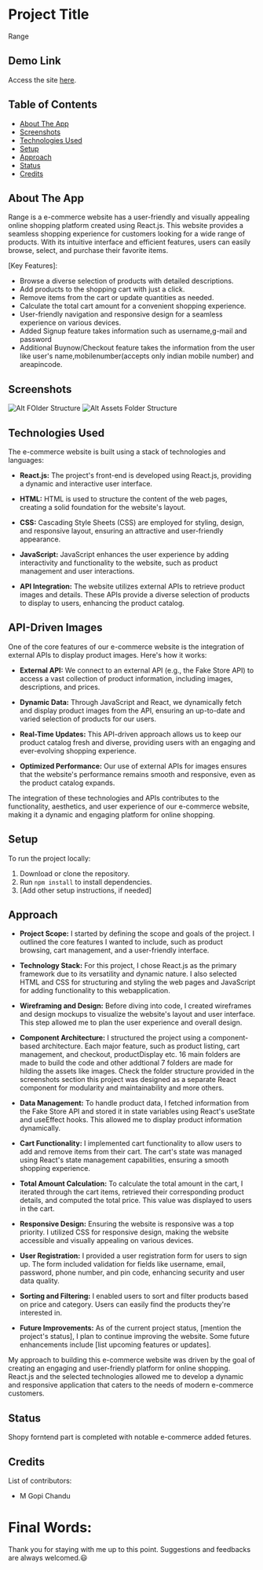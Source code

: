 # Project Title
Range

## Demo Link
Access the site [here](https://shopy-e-commerce-kappa.vercel.app/).

## Table of Contents

- [About The App](#about-the-app)
- [Screenshots](#screenshots)
- [Technologies Used](#technologies)
- [Setup](#setup)
- [Approach](#approach)
- [Status](#status)
- [Credits](#credits)

## About The App

Range is a e-commerce website has a user-friendly and visually appealing online shopping platform created using React.js. This website provides a seamless shopping experience for customers looking for a wide range of products. With its intuitive interface and efficient features, users can easily browse, select, and purchase their favorite items.

[Key Features]:

- Browse a diverse selection of products with detailed descriptions.
- Add products to the shopping cart with just a click.
- Remove items from the cart or update quantities as needed.
- Calculate the total cart amount for a convenient shopping experience.
- User-friendly navigation and responsive design for a seamless experience on various devices.
- Added Signup feature takes information such as username,g-mail and password
- Additional Buynow/Checkout feature takes the information from the user like user's name,mobilenumber(accepts only indian mobile number) and areapincode.

## Screenshots

![Alt FOlder Structure](../Shopy_E_Commerce/src/Assets/structure.png)
![Alt Assets Folder Structure](../Shopy_E_Commerce/src/Assets/assests_structure.png)

## Technologies Used

The e-commerce website is built using a stack of technologies and languages:

- **React.js:** The project's front-end is developed using React.js, providing a dynamic and interactive user interface.

- **HTML:** HTML is used to structure the content of the web pages, creating a solid foundation for the website's layout.

- **CSS:** Cascading Style Sheets (CSS) are employed for styling, design, and responsive layout, ensuring an attractive and user-friendly appearance.

- **JavaScript:** JavaScript enhances the user experience by adding interactivity and functionality to the website, such as product management and user interactions.

- **API Integration:** The website utilizes external APIs to retrieve product images and details. These APIs provide a diverse selection of products to display to users, enhancing the product catalog.

## API-Driven Images

One of the core features of our e-commerce website is the integration of external APIs to display product images. Here's how it works:

- **External API:** We connect to an external API (e.g., the Fake Store API) to access a vast collection of product information, including images, descriptions, and prices.

- **Dynamic Data:** Through JavaScript and React, we dynamically fetch and display product images from the API, ensuring an up-to-date and varied selection of products for our users.

- **Real-Time Updates:** This API-driven approach allows us to keep our product catalog fresh and diverse, providing users with an engaging and ever-evolving shopping experience.

- **Optimized Performance:** Our use of external APIs for images ensures that the website's performance remains smooth and responsive, even as the product catalog expands.

The integration of these technologies and APIs contributes to the functionality, aesthetics, and user experience of our e-commerce website, making it a dynamic and engaging platform for online shopping.


## Setup

To run the project locally:

1. Download or clone the repository.
2. Run `npm install` to install dependencies.
3. [Add other setup instructions, if needed]

## Approach

- **Project Scope:** I started by defining the scope and goals of the project. I outlined the core features I wanted to include, such as product browsing, cart management, and a user-friendly interface.

- **Technology Stack:** For this project, I chose React.js as the primary framework due to its versatility and dynamic nature. I also selected HTML and CSS for structuring and styling the web pages and JavaScript for adding functionality to this webapplication.

- **Wireframing and Design:** Before diving into code, I created wireframes and design mockups to visualize the website's layout and user interface. This step allowed me to plan the user experience and overall design.

- **Component Architecture:** I structured the project using a component-based architecture. Each major feature, such as product listing, cart management, and checkout, productDisplay etc. 16 main folders are made to build the code and other addtional 7 folders are made for hilding the assets like images. Check the folder structure provided in the screenshots section this project  was designed as a separate React component for modularity and maintainability and more others.

- **Data Management:** To handle product data, I fetched information from the Fake Store API and stored it in state variables using React's useState and useEffect hooks. This allowed me to display product information dynamically.

- **Cart Functionality:** I implemented cart functionality to allow users to add and remove items from their cart. The cart's state was managed using React's state management capabilities, ensuring a smooth shopping experience.

- **Total Amount Calculation:** To calculate the total amount in the cart, I iterated through the cart items, retrieved their corresponding product details, and computed the total price. This value was displayed to users in the cart.

- **Responsive Design:** Ensuring the website is responsive was a top priority. I utilized CSS for responsive design, making the website accessible and visually appealing on various devices.

- **User Registration:** I provided a user registration form for users to sign up. The form included validation for fields like username, email, password, phone number, and pin code, enhancing security and user data quality.

- **Sorting and Filtering:** I enabled users to sort and filter products based on price and category. Users can easily find the products they're interested in.

- **Future Improvements:** As of the current project status, [mention the project's status], I plan to continue improving the website. Some future enhancements include [list upcoming features or updates].

My approach to building this e-commerce website was driven by the goal of creating an engaging and user-friendly platform for online shopping. React.js and the selected technologies allowed me to develop a dynamic and responsive application that caters to the needs of modern e-commerce customers.

## Status

Shopy forntend part is completed with notable e-commerce added fetures.
## Credits

List of contributors:
- M Gopi Chandu

# Final Words:
Thank you for staying with me up to this point. Suggestions and feedbacks are always welcomed.😃



